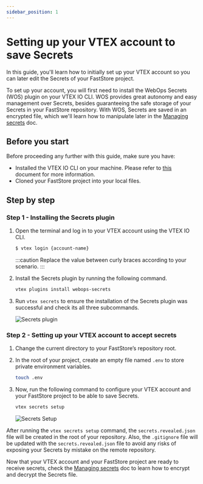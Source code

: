 ```yaml
---
sidebar_position: 1
---
```


# Setting up your VTEX account to save Secrets

In this guide, you'll learn how to initially set up your VTEX account so you can later edit the Secrets of your FastStore project.

To set up your account, you will first need to install the WebOps Secrets (WOS) plugin on your VTEX IO CLI. WOS provides great autonomy and easy management over Secrets, besides guaranteeing the safe storage of your Secrets in your FastStore repository. With WOS, Secrets are saved in an encrypted file, which we'll learn how to manipulate later in the [Managing secrets](/how-to-guides/webops/security/managing-secrets) doc.

## Before you start

Before proceeding any further with this guide, make sure you have:

- Installed the VTEX IO CLI on your machine. Please refer to [this](https://developers.vtex.com/vtex-developer-docs/docs/vtex-io-documentation-vtex-io-cli-install) document for more information.
- Cloned your FastStore project into your local files.

## Step by step

### Step 1 - Installing the Secrets plugin

1. Open the terminal and log in to your VTEX account using the VTEX IO CLI.

   ```sh
   $ vtex login {account-name}
   ```

   :::caution
   ️Replace the value between curly braces according to your scenario.
   :::

2. Install the Secrets plugin by running the following command.

   ```sh
   vtex plugins install webops-secrets
   ```

3. Run `vtex secrets` to ensure the installation of the Secrets plugin was successful and check its all three subcommands.

   ![Secrets plugin](https://vtexhelp.vtexassets.com/assets/docs/src/vtex-secrets___9f0057469565607863794da75b404d8c.png)

### Step 2 - Setting up your VTEX account to accept secrets

1. Change the current directory to your FastStore’s repository root.
2. In the root of your project, create an empty file named `.env` to store private environment variables.

   ```sh
   touch .env
   ```

3. Now, run the following command to configure your VTEX account and your FastStore project to be able to save Secrets.

   ```sh
   vtex secrets setup
   ```

   ![Secrets Setup](https://vtexhelp.vtexassets.com/assets/docs/src/secrets___6b6c362a97aa2f1802703b86ab2128fa.gif)

After running the `vtex secrets setup` command, the `secrets.revealed.json` file will be created in the root of your repository. Also, the `.gitignore` file will be updated with the `secrets.revealed.json` file to avoid any risks of exposing your Secrets by mistake on the remote repository.

Now that your VTEX account and your FastStore project are ready to receive secrets, check the [Managing secrets](/how-to-guides/webops/security/managing-secrets) doc to learn how to encrypt and decrypt the Secrets file.
